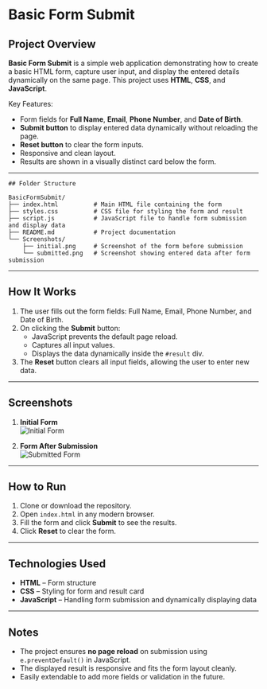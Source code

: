 # Basic Form Submit

## Project Overview

**Basic Form Submit** is a simple web application demonstrating how to create a basic HTML form, capture user input, and display the entered details dynamically on the same page. This project uses **HTML**, **CSS**, and **JavaScript**.

Key Features:

- Form fields for **Full Name**, **Email**, **Phone Number**, and **Date of Birth**.
- **Submit button** to display entered data dynamically without reloading the page.
- **Reset button** to clear the form inputs.
- Responsive and clean layout.
- Results are shown in a visually distinct card below the form.

---

```
## Folder Structure

BasicFormSubmit/
├── index.html          # Main HTML file containing the form
├── styles.css          # CSS file for styling the form and result
├── script.js           # JavaScript file to handle form submission and display data
├── README.md           # Project documentation
└── Screenshots/
    ├── initial.png     # Screenshot of the form before submission
    └── submitted.png   # Screenshot showing entered data after form submission

```

---

## How It Works

1. The user fills out the form fields: Full Name, Email, Phone Number, and Date of Birth.
2. On clicking the **Submit** button:
   - JavaScript prevents the default page reload.
   - Captures all input values.
   - Displays the data dynamically inside the `#result` div.
3. The **Reset** button clears all input fields, allowing the user to enter new data.

---

## Screenshots

1. **Initial Form**  
   ![Initial Form](Screenshots/initial.png)

2. **Form After Submission**  
   ![Submitted Form](Screenshots/submitted.png)

---

## How to Run

1. Clone or download the repository.
2. Open `index.html` in any modern browser.
3. Fill the form and click **Submit** to see the results.
4. Click **Reset** to clear the form.

---

## Technologies Used

- **HTML** – Form structure
- **CSS** – Styling for form and result card
- **JavaScript** – Handling form submission and dynamically displaying data

---

## Notes

- The project ensures **no page reload** on submission using `e.preventDefault()` in JavaScript.
- The displayed result is responsive and fits the form layout cleanly.
- Easily extendable to add more fields or validation in the future.
